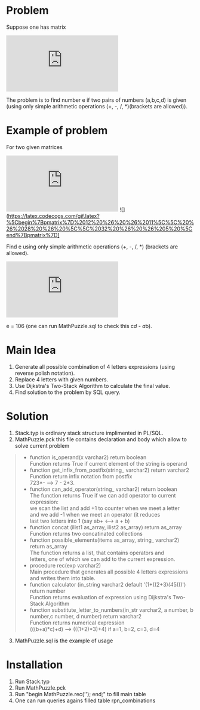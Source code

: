 # Problem

Suppose one has matrix  

![](https://latex.codecogs.com/gif.latex?%5Cbegin%7Bpmatrix%7D%20a%20%26%20%26%20b%5C%5C%20%26%20e%20%26%20%5C%5C%20c%20%26%20%26%20d%20%5Cend%7Bpmatrix%7D)

The problem is to find number e if two pairs of numbers (a,b,c,d) is given (using only simple arithmetic operations (+, -, /, *)(brackets are allowed)).  

# Example of problem

For two given matrices

![](https://latex.codecogs.com/gif.latex?%5Cbegin%7Bpmatrix%7D%203%20%26%20%26%2022%5C%5C%20%26%204%20%26%20%5C%5C%2014%20%26%20%26%205%20%5Cend%7Bpmatrix%7D) ![](https://latex.codecogs.com/gif.latex?%5Cbegin%7Bpmatrix%7D%2012%20%26%20%26%2011%5C%5C%20%26%2028%20%26%20%5C%5C%2032%20%26%20%26%205%20%5Cend%7Bpmatrix%7D]

Find e using only simple arithmetic operations (+, -, /, *) (brackets are allowed).

![](https://latex.codecogs.com/gif.latex?%5Cbegin%7Bpmatrix%7D%2013%20%26%20%26%206%5C%5C%20%26%20%7B%5Ccolor%7BRed%7D%20e%7D%20%26%20%5C%5C%208%20%26%20%26%2023%20%5Cend%7Bpmatrix%7D)

e = 106 (one can run MathPuzzle.sql to check this c*d - a*b).

# Main Idea

1. Generate all possible combination of 4 letters expressions (using reverse polish notation).  
2. Replace 4 letters with given numbers.  
3. Use Dijkstra's Two-Stack Algorithm to calculate the final value.  
4. Find solution to the problem by SQL query.  

# Solution

1. Stack.typ is ordinary stack structure implimented in PL/SQL.  
2. MathPuzzle.pck this file contains declaration and body which allow to solve current problem  
  >* function is_operand(x varchar2) return boolean  
  >  Function returns True if current element of the string is operand  
  >* function get_infix_from_postfix(string_ varchar2) return varchar2  
  >  Function return infix notation from postfix  
  >  723*- --> 7 - 2*3.  
  >* function can_add_operator(string_ varchar2) return boolean  
  >  The function returns True if we can add operator to current expression:  
  >    we scan the list and add +1 to counter when we meet a letter  
  >    and we add -1 when we meet an operator (it reduces  
  >    last two letters into 1 (say ab+ <--> a + b)  
  >* function concat (ilist1 as_array, ilist2 as_array) return as_array  
  >  Function returns two concatinated collections  
  >* function possible_elements(items as_array, string_ varchar2) return as_array  
  >  The function returns a list, that contains operators and  
  >    letters, one of which we can add to the current expression.  
  >* procedure rec(exp varchar2)  
  >  Main procedure that generates all possible 4 letters expressions and writes them into table.  
  >* function calculator (in_string varchar2 default '(1+((2+3)*(4*5)))') return number  
  >  Function returns evaluation of expression using Dijkstra's Two-Stack Algorithm 
  >* function substitute_letter_to_numbers(in_str varchar2, a number, b number,c number, d number) return varchar2   
  >  Function returns numerical expression  
  >   (((b+a)*c)+d) --> (((1+2)*3)+4) if a=1, b=2, c=3, d=4  
3. MathPuzzle.sql is the example of usage

# Installation 

1. Run Stack.typ
2. Run MathPuzzle.pck
3. Run "begin MathPuzzle.rec(''); end;" to fill main table
4. One can run queries agains filled table rpn_combinations
